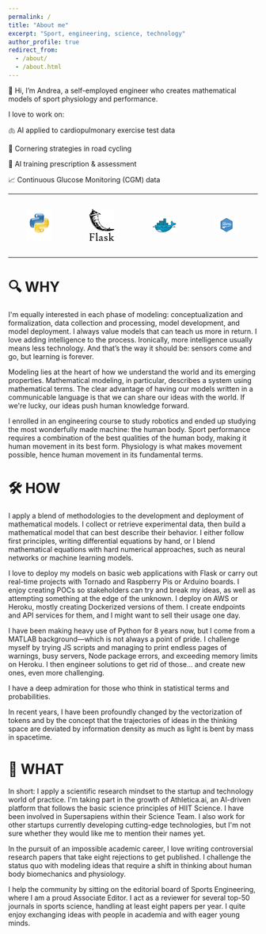 ```yaml
---
permalink: /
title: "About me"
excerpt: "Sport, engineering, science, technology"
author_profile: true
redirect_from: 
  - /about/
  - /about.html
---
```


👋 Hi, I’m Andrea, a self-employed engineer who creates mathematical models of sport physiology and performance.

I love to work on:

🫁 AI applied to cardiopulmonary exercise test data  

🚴 Cornering strategies in road cycling  

🤖 AI training prescription & assessment  

📈 Continuous Glucose Monitoring (CGM) data  

---

<div style="margin: 30px 0; display: flex; justify-content: space-around; align-items: center;">
  <a href="https://www.python.org" target="_blank" class="icon-link">
    <img src="../images/python_icon.png" alt="Python Icon">
  </a>
  <a href="https://flask.palletsprojects.com" target="_blank" class="icon-link">
    <img src="../images/flask_icon.png" alt="Flask Icon">
  </a>
  <a href="https://www.docker.com" target="_blank" class="icon-link">
    <img src="../images/docker_icon.png" alt="Docker Icon">
  </a>
  <a href="https://www.r-project.org" target="_blank" class="icon-link">
    <img src="../images/R_icon.png" alt="R Icon">
  </a>
</div>

<style>
.icon-link img {
  width: 50px;
  transition: transform 0.2s ease-in-out;
}

.icon-link img:hover {
  transform: scale(1.2); /* Slightly increases size on hover */
}
</style>

--- 

# 🔍 WHY

I'm equally interested in each phase of modeling: conceptualization and formalization, data collection and processing, model development, and model deployment. I always value models that can teach us more in return. I love adding intelligence to the process. Ironically, more intelligence usually means less technology. And that’s the way it should be: sensors come and go, but learning is forever.

Modeling lies at the heart of how we understand the world and its emerging properties. Mathematical modeling, in particular, describes a system using mathematical terms. The clear advantage of having our models written in a communicable language is that we can share our ideas with the world. If we're lucky, our ideas push human knowledge forward.

I enrolled in an engineering course to study robotics and ended up studying the most wonderfully made machine: the human body. Sport performance requires a combination of the best qualities of the human body, making it human movement in its best form. Physiology is what makes movement possible, hence human movement in its fundamental terms.

# 🛠️ HOW

I apply a blend of methodologies to the development and deployment of mathematical models. I collect or retrieve experimental data, then build a mathematical model that can best describe their behavior. I either follow first principles, writing differential equations by hand, or I blend mathematical equations with hard numerical approaches, such as neural networks or machine learning models.

I love to deploy my models on basic web applications with Flask or carry out real-time projects with Tornado and Raspberry Pis or Arduino boards. I enjoy creating POCs so stakeholders can try and break my ideas, as well as attempting something at the edge of the unknown. I deploy on AWS or Heroku, mostly creating Dockerized versions of them. I create endpoints and API services for them, and I might want to sell their usage one day.

I have been making heavy use of Python for 8 years now, but I come from a MATLAB background—which is not always a point of pride. I challenge myself by trying JS scripts and managing to print endless pages of warnings, busy servers, Node package errors, and exceeding memory limits on Heroku. I then engineer solutions to get rid of those... and create new ones, even more challenging.

I have a deep admiration for those who think in statistical terms and probabilities.

In recent years, I have been profoundly changed by the vectorization of tokens and by the concept that the trajectories of ideas in the thinking space are deviated by information density as much as light is bent by mass in spacetime.

# 🚀 WHAT

In short: I apply a scientific research mindset to the startup and technology world of practice.
I'm taking part in the growth of Athletica.ai, an AI-driven platform that follows the basic science principles of HIIT Science. I have been involved in Supersapiens within their Science Team. I also work for other startups currently developing cutting-edge technologies, but I'm not sure whether they would like me to mention their names yet.

In the pursuit of an impossible academic career, I love writing controversial research papers that take eight rejections to get published. I challenge the status quo with modeling ideas that require a shift in thinking about human body biomechanics and physiology.

I help the community by sitting on the editorial board of Sports Engineering, where I am a proud Associate Editor. I act as a reviewer for several top-50 journals in sports science, handling at least eight papers per year. I quite enjoy exchanging ideas with people in academia and with eager young minds. 